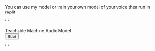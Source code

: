 You can use my model or train your own model of your voice then run in replit 

'''
<div>Teachable Machine Audio Model</div>
<button type="button" onclick="init()">Start</button>
<div id="label-container"></div>
<script src="https://cdn.jsdelivr.net/npm/@tensorflow/tfjs@1.3.1/dist/tf.min.js"></script>
<script src="https://cdn.jsdelivr.net/npm/@tensorflow-models/speech-commands@0.4.0/dist/speech-commands.min.js"></script>

<script type="text/javascript">
    // more documentation available at
    // https://github.com/tensorflow/tfjs-models/tree/master/speech-commands

    // the link to your model provided by Teachable Machine export panel
    const URL = "./my_model/";

    async function createModel() {
        const checkpointURL = URL + "model.json"; // model topology
        const metadataURL = URL + "metadata.json"; // model metadata

        const recognizer = speechCommands.create(
            "BROWSER_FFT", // fourier transform type, not useful to change
            undefined, // speech commands vocabulary feature, not useful for your models
            checkpointURL,
            metadataURL);

        // check that model and metadata are loaded via HTTPS requests.
        await recognizer.ensureModelLoaded();

        return recognizer;
    }

    async function init() {
        const recognizer = await createModel();
        const classLabels = recognizer.wordLabels(); // get class labels
        const labelContainer = document.getElementById("label-container");
        for (let i = 0; i < classLabels.length; i++) {
            labelContainer.appendChild(document.createElement("div"));
        }

        // listen() takes two arguments:
        // 1. A callback function that is invoked anytime a word is recognized.
        // 2. A configuration object with adjustable fields
        recognizer.listen(result => {
            const scores = result.scores; // probability of prediction for each class
            // render the probability scores per class
            for (let i = 0; i < classLabels.length; i++) {
                const classPrediction = classLabels[i] + ": " + result.scores[i].toFixed(2);
                labelContainer.childNodes[i].innerHTML = classPrediction;
            }
        }, {
            includeSpectrogram: true, // in case listen should return result.spectrogram
            probabilityThreshold: 0.75,
            invokeCallbackOnNoiseAndUnknown: true,
            overlapFactor: 0.50 // probably want between 0.5 and 0.75. More info in README
        });

        // Stop the recognition in 5 seconds.
        // setTimeout(() => recognizer.stopListening(), 5000);
    }
</script>

'''
